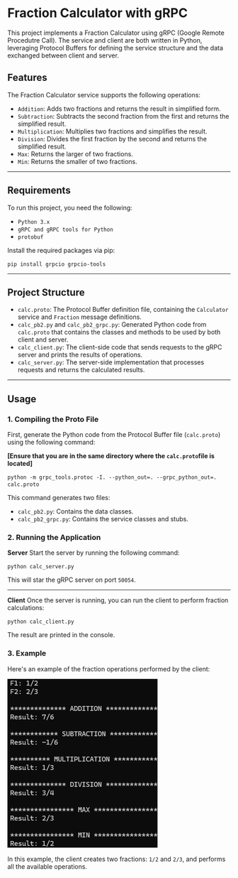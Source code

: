 # Fraction Calculator with gRPC

This project implements a Fraction Calculator using gRPC (Google Remote Procedutre Call). The service and client are both written in Python, leveraging Protocol Buffers for defining the service structure and the data exchanged between client and server.

## Features

The Fraction Calculator service supports the following operations:

- `Addition`: Adds two fractions and returns the result in simplified form.
- `Subtraction`: Subtracts the second fraction from the first and returns the simplified result.
- `Multiplication`: Multiplies two fractions and simplifies the result.
- `Division`: Divides the first fraction by the second and returns the simplified result. 
- `Max`: Returns the larger of two fractions.
- `Min`: Returns the smaller of two fractions.

---

## Requirements
To run this project, you need the following:
- `Python 3.x`
- `gRPC and gRPC tools for Python`
- `protobuf`
  
Install the required packages via pip:
```
pip install grpcio grpcio-tools
```
---

## Project Structure
- `calc.proto`: The Protocol Buffer definition file, containing the `Calculator` service and `Fraction` message definitions.
- `calc_pb2.py` and `calc_pb2_grpc.py`: Generated Python code from `calc.proto` that contains the classes and methods to be used by both client and server.
- `calc_client.py`: The client-side code that sends requests to the gRPC server and prints the results of operations.
- `calc_server.py`: The server-side implementation that processes requests and returns the calculated results.

---

## Usage

### 1. Compiling the Proto File
First, generate the Python code from the Protocol Buffer file (`calc.proto`) using the following command:

**[Ensure that you are in the same directory where the `calc.proto`file is located]**

```
python -m grpc_tools.protoc -I. --python_out=. --grpc_python_out=. calc.proto
```

This command generates two files:
- `calc_pb2.py`: Contains the data classes.
- `calc_pb2_grpc.py`: Contains the service classes and stubs.

### 2. Running the Application
**Server**
Start the server by running the following command:
```
python calc_server.py
```
This will star the gRPC server on port `50054`.

---

**Client**
Once the server is running, you can run the client to perform fraction calculations:
```
python calc_client.py
```

The result are printed in the console.

### 3. Example
Here's an example of the fraction operations performed by the client:

<img src="https://github.com/lihviaa/comp_distribuida/blob/main/assets/execucao_calc_grmp.png">

In this example, the client creates two fractions: `1/2` and `2/3`, and performs all the available operations.
